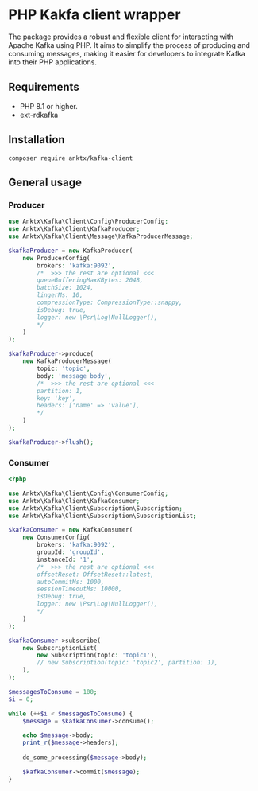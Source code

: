 # PHP Kakfa client wrapper

The package provides a robust and flexible client for interacting with Apache Kafka using PHP.
It aims to simplify the process of producing and consuming messages, making it easier for developers to integrate Kafka into their PHP applications.

## Requirements

- PHP 8.1 or higher.
- ext-rdkafka

## Installation

```shell
composer require anktx/kafka-client
```

## General usage

### Producer

```php
use Anktx\Kafka\Client\Config\ProducerConfig;
use Anktx\Kafka\Client\KafkaProducer;
use Anktx\Kafka\Client\Message\KafkaProducerMessage;

$kafkaProducer = new KafkaProducer(
    new ProducerConfig(
        brokers: 'kafka:9092',
        /*  >>> the rest are optional <<<
        queueBufferingMaxKBytes: 2048,
        batchSize: 1024,
        lingerMs: 10,
        compressionType: CompressionType::snappy,
        isDebug: true,
        logger: new \Psr\Log\NullLogger(),
        */
    )
);

$kafkaProducer->produce(
    new KafkaProducerMessage(
        topic: 'topic',
        body: 'message body',
        /*  >>> the rest are optional <<<
        partition: 1,
        key: 'key',
        headers: ['name' => 'value'],
        */
    )
);

$kafkaProducer->flush();
```

### Consumer

```php
<?php

use Anktx\Kafka\Client\Config\ConsumerConfig;
use Anktx\Kafka\Client\KafkaConsumer;
use Anktx\Kafka\Client\Subscription\Subscription;
use Anktx\Kafka\Client\Subscription\SubscriptionList;

$kafkaConsumer = new KafkaConsumer(
    new ConsumerConfig(
        brokers: 'kafka:9092',
        groupId: 'groupId',
        instanceId: '1',
        /*  >>> the rest are optional <<<
        offsetReset: OffsetReset::latest,
        autoCommitMs: 1000,
        sessionTimeoutMs: 10000,
        isDebug: true,
        logger: new \Psr\Log\NullLogger(),
        */
    )
);

$kafkaConsumer->subscribe(
    new SubscriptionList(
        new Subscription(topic: 'topic1'),
        // new Subscription(topic: 'topic2', partition: 1),
    ),
);

$messagesToConsume = 100;
$i = 0;

while (++$i < $messagesToConsume) {
    $message = $kafkaConsumer->consume();

    echo $message->body;
    print_r($message->headers);
    
    do_some_processing($message->body);

    $kafkaConsumer->commit($message);
}
```
